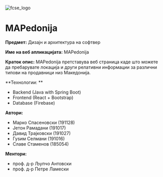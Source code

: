![fcse_logo](https://2018.skopje.wordcamp.org/files/2018/09/Logo_FINKI_UKIM_EN.jpg)
# MAPedonija

**Предмет:** Дизајн и архитектура на софтвер

**Име на веб апликацијата:** MAPedonija

**Краток опис:** MAPedonija претставува веб страница каде што можете да пребарувате локација и други релативни информации за различни типови на продавници низ Македонија.

**Технологии: **
- Backend (Java with Spring Boot)
- Frontend (React + Bootstrap)
- Database (Firebase)

**Автори:**
- Марко Спасеновски (191128)
- Јетон Рамадани (191017)
- Давид Трајковски (191027)
- Гуѕим Селмани (191016)
- Славе Стаменов (185054)


**Ментори:** 
- проф. д-р Љупчо Антовски
- проф. д-р Петре Ламески
